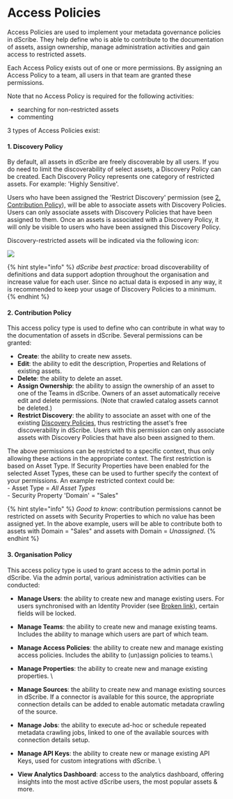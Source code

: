 # Access Policies



Access Policies are used to implement your metadata governance policies in dScribe. They help define who is able to contribute to the documentation of assets, assign ownership, manage administration activities and gain access to restricted assets.

Each Access Policy exists out of one or more permissions. By assigning an Access Policy to a team, all users in that team are granted these permissions.

Note that no Access Policy is required for the following activities:

* searching for non-restricted assets
* commenting

3 types of Access Policies exist:

#### 1. Discovery Policy

By default, all assets in dScribe are freely discoverable by all users. If you do need to limit the discoverability of select assets, a Discovery Policy can be created. Each Discovery Policy represents one category of restricted assets. For example: 'Highly Sensitive'.

Users who have been assigned the 'Restrict Discovery' permission (see [2. Contribution Policy](access-policies.md#2.-contribution-policy)), will be able to associate assets with Discovery Policies. Users can only associate assets with Discovery Policies that have been assigned to them. Once an assets is associated with a Discovery Policy, it will only be visible to users who have been assigned this Discovery Policy.

Discovery-restricted assets will be indicated via the following icon:&#x20;

![](broken-reference)

{% hint style="info" %}
_dScribe best practice:_ broad discoverability of definitions and data support adoption throughout the organisation and increase value for each user. Since no actual data is exposed in any way, it is recommended to keep your usage of Discovery Policies to a minimum.
{% endhint %}

#### 2. Contribution Policy

This access policy type is used to define who can contribute in what way to the documentation of assets in dScribe. Several permissions can be granted:

* **Create**: the ability to create new assets.
* **Edit**: the ability to edit the description, Properties and Relations of existing assets.
* **Delete**: the ability to delete an asset.
* **Assign Ownership**: the ability to assign the ownership of an asset to one of the Teams in dScribe. Owners of an asset automatically receive edit and delete permissions. (Note that crawled catalog assets cannot be deleted.)
* **Restrict Discovery**: the ability to associate an asset with one of the existing [Discovery Policies](access-policies.md#1.-discovery-policy), thus restricting the asset's free discoverability in dScribe. Users with this permission can only associate assets with Discovery Policies that have also been assigned to them.

The above permissions can be restricted to a specific context, thus only allowing these actions in the appropriate context. The first restriction is based on Asset Type. If Security Properties have been enabled for the selected Asset Types, these can be used to further specify the context of your permissions. An example restricted context could be:\
\- Asset Type = _All Asset Types_\
\- Security Property 'Domain' = "Sales"

{% hint style="info" %}
_Good to know_: contribution permissions cannot be restricted on assets with Security Properties to which no value has been assigned yet. In the above example, users will be able to contribute both to assets with Domain = "Sales" and assets with Domain = _Unassigned_.
{% endhint %}

#### 3. Organisation Policy

This access policy type is used to grant access to the admin portal in dScribe. Via the admin portal, various administration activities can be conducted:

* **Manage Users**: the ability to create new and manage existing users. For users synchronised with an Identity Provider (see [Broken link](broken-reference "mention")), certain fields will be locked.
* **Manage Teams**: the ability to create new and manage existing teams. Includes the ability to manage which users are part of which team.&#x20;
* **Manage Access Policies**: the ability to create new and manage existing access policies. Includes the ability to (un)assign policies to teams.\

* **Manage Properties**: the ability to create new and manage existing properties.     \

* **Manage Sources**: the ability to create new and manage existing sources in dScribe. If a connector is available for this source, the appropriate connection details can be added to enable automatic metadata crawling of the source.
* **Manage Jobs**: the ability to execute ad-hoc or schedule repeated metadata crawling jobs, linked to one of the available sources with connection details setup.
* **Manage API Keys**: the ability to create new or manage existing API Keys, used for custom integrations with dScribe. \

* **View Analytics Dashboard**: access to the analytics dashboard, offering insights into the most active dScribe users, the most popular assets & more.
